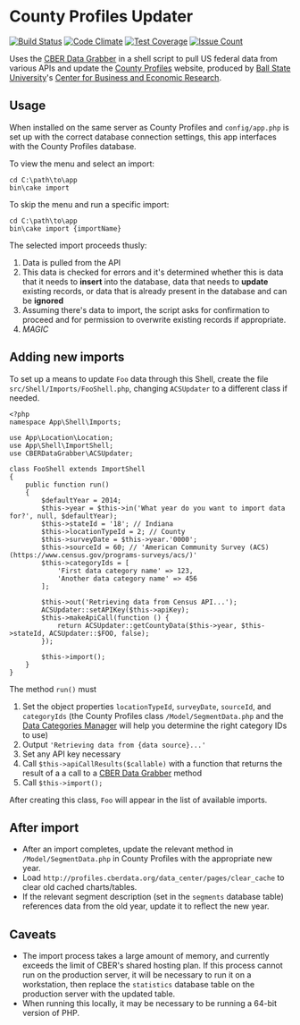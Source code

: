 County Profiles Updater
=======================

[![Build Status](https://travis-ci.org/BallStateCBER/county-profiles-updater.svg?branch=master)](https://travis-ci.org/BallStateCBER/county-profiles-updater)
[![Code Climate](https://codeclimate.com/repos/58c87af5f243b0028700005c/badges/5147076e53f5eeaa0a59/gpa.svg)](https://codeclimate.com/repos/58c87af5f243b0028700005c/feed)
[![Test Coverage](https://codeclimate.com/repos/58c87af5f243b0028700005c/badges/5147076e53f5eeaa0a59/coverage.svg)](https://codeclimate.com/repos/58c87af5f243b0028700005c/coverage)
[![Issue Count](https://codeclimate.com/repos/58c87af5f243b0028700005c/badges/5147076e53f5eeaa0a59/issue_count.svg)](https://codeclimate.com/repos/58c87af5f243b0028700005c/feed)

Uses the [CBER Data Grabber](https://github.com/BallStateCBER/cber-data-grabber) in a shell script
to pull US federal data from various APIs and update the [County Profiles](http://profiles.cberdata.org)
website, produced by [Ball State University](http://bsu.edu)'s
[Center for Business and Economic Research](http://cberdata.org).

Usage
-----

When installed on the same server as County Profiles and `config/app.php` is set up with the correct
database connection settings, this app interfaces with the County Profiles database.

To view the menu and select an import:

    cd C:\path\to\app
    bin\cake import

To skip the menu and run a specific import:

    cd C:\path\to\app
    bin\cake import {importName}

The selected import proceeds thusly:

1. Data is pulled from the API
2. This data is checked for errors and it's determined whether this is data that
it needs to **insert** into the database, data that needs to **update** existing records,
or data that is already present in the database and can be **ignored**
3. Assuming there's data to import, the script asks for confirmation to proceed and
for permission to overwrite existing records if appropriate.
4. *MAGIC*

Adding new imports
-------------------------
To set up a means to update `Foo` data through this Shell, create the file `src/Shell/Imports/FooShell.php`, changing `ACSUpdater` to a different class if needed.

    <?php
    namespace App\Shell\Imports;

    use App\Location\Location;
    use App\Shell\ImportShell;
    use CBERDataGrabber\ACSUpdater;

    class FooShell extends ImportShell
    {
        public function run()
        {
            $defaultYear = 2014;
            $this->year = $this->in('What year do you want to import data for?', null, $defaultYear);
            $this->stateId = '18'; // Indiana
            $this->locationTypeId = 2; // County
            $this->surveyDate = $this->year.'0000';
            $this->sourceId = 60; // 'American Community Survey (ACS) (https://www.census.gov/programs-surveys/acs/)'
            $this->categoryIds = [
                'First data category name' => 123,
                'Another data category name' => 456
            ];

            $this->out('Retrieving data from Census API...');
            ACSUpdater::setAPIKey($this->apiKey);
            $this->makeApiCall(function () {
                return ACSUpdater::getCountyData($this->year, $this->stateId, ACSUpdater::$FOO, false);
            });

            $this->import();
        }
    }

The method `run()` must

1. Set the object properties `locationTypeId`, `surveyDate`, `sourceId`, and `categoryIds`
   (the County Profiles class `/Model/SegmentData.php` and the [Data Categories Manager](http://profiles.cberdata.org/admin/data_categories) will help you determine the right category IDs to use)
2. Output `'Retrieving data from {data source}...'`
3. Set any API key necessary
4. Call `$this->apiCallResults($callable)` with a function that returns the result of a a call to a [CBER Data Grabber](https://github.com/BallStateCBER/cber-data-grabber) method
5. Call `$this->import();`

After creating this class, `Foo` will appear in the list of available imports.

After import
------------

- After an import completes, update the relevant method in `/Model/SegmentData.php` in County Profiles with the appropriate new year.
- Load `http://profiles.cberdata.org/data_center/pages/clear_cache` to clear old cached charts/tables.
- If the relevant segment description (set in the `segments` database table) references data from the old year, update it to reflect the new year.

Caveats
-------

- The import process takes a large amount of memory, and currently exceeds the limit of CBER's shared hosting plan. If this process cannot run on the production server, it will be necessary to run it on a workstation, then replace the `statistics` database table on the production server with the updated table.
- When running this locally, it may be necessary to be running a 64-bit version of PHP.
